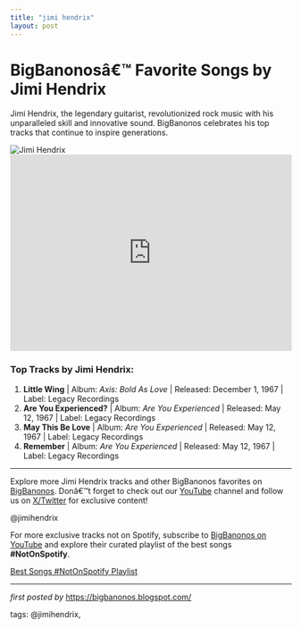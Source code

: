 ```yaml
---
title: "jimi hendrix"
layout: post
---
```

<!-- Title of the Post -->
<h1>BigBanonosâ€™ Favorite Songs by Jimi Hendrix</h1> <!-- Introductory Text -->
<p>Jimi Hendrix, the legendary guitarist, revolutionized rock music with his unparalleled skill and innovative sound. BigBanonos celebrates his top tracks that continue to inspire generations.</p> <!-- Featured Image -->
<div> <img src="https://www.rollingstone.com/wp-content/uploads/2018/06/rs-27642-hendrix-624-1363714328.jpg?w=624&h=420&crop=1" alt="Jimi Hendrix">
</div> <!-- Spotify Embed -->
<div> <iframe src="https://open.spotify.com/embed/playlist/2P6EUDA6q3fwFbddySqIyl?utm_source=generator" width="100%" height="352" frameBorder="0" allowfullscreen="" allow="autoplay; clipboard-write; encrypted-media; fullscreen; picture-in-picture" loading="lazy"></iframe>
</div> <!-- Song Information -->
<h3>Top Tracks by Jimi Hendrix:</h3>
<ol> <li><strong>Little Wing</strong> | Album: <em>Axis: Bold As Love</em> | Released: December 1, 1967 | Label: Legacy Recordings</li> <li><strong>Are You Experienced?</strong> | Album: <em>Are You Experienced</em> | Released: May 12, 1967 | Label: Legacy Recordings</li> <li><strong>May This Be Love</strong> | Album: <em>Are You Experienced</em> | Released: May 12, 1967 | Label: Legacy Recordings</li> <li><strong>Remember</strong> | Album: <em>Are You Experienced</em> | Released: May 12, 1967 | Label: Legacy Recordings</li>
</ol> <!-- Footer Links -->
<hr />
<p>Explore more Jimi Hendrix tracks and other BigBanonos favorites on <a href="https://bigbanonos.blogspot.com/" target="_blank">BigBanonos</a>. Donâ€™t forget to check out our <a href="https://www.youtube.com/@BigBanonos" target="_blank">YouTube</a> channel and follow us on <a href="https://x.com/bigbanonos" target="_blank">X/Twitter</a> for exclusive content!</p> <!-- Tags -->
<p>@jimihendrix</p>


<!--Subscribe and Playlist Links-->
<div>
    <p>For more exclusive tracks not on Spotify, subscribe to <a href="https://www.youtube.com/@BigBanonos" target="_blank">BigBanonos on YouTube</a> and explore their curated playlist of the best songs <strong>#NotOnSpotify</strong>.</p>
    <p><a href="https://www.youtube.com/playlist?list=PLtuNtuTatqI0kFahUCbtbfenC_ET5O_tr" target="_blank">Best Songs #NotOnSpotify Playlist<br /></a></p></div>

<hr />

<p><em>first posted by</em> <a href="https://bigbanonos.blogspot.com/" rel="noopener" target="_new">https://bigbanonos.blogspot.com/</a></p>

<p>tags: @jimihendrix,</p>
